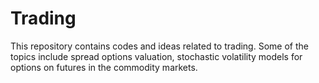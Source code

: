 # Trading
This repository contains codes and ideas related to trading. Some of the topics include spread options valuation, stochastic volatility models for options on futures in the commodity markets.

